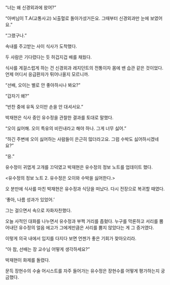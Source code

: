 “너는 왜 신경외과에 왔어?”

“아버님이 T.A(교통사고) 뇌출혈로 돌아가셨거든요. 그때부터 신경외과만 눈에 보였어요.”

“그랬구나.”

속내를 주고받는 사이 식사가 도착했다.

두 사람은 기다렸다는 듯 허겁지겁 배를 채웠다.

식사를 게걸스럽게 하는 건 신경외과 레지던트의 전통이자 몸에 밴 습관 같은 것이었다. 언제 어디서 응급환자가 튀어나올지 모르니까.

“선배, 오이는 별로 안 좋아하시나 봐요?”

“갑자기 왜?”

“반찬 중에 유독 오이만 손을 안 대셔서요.”

박재현은 식사 중인 유수정을 관찰한 결과를 토대로 말했다.

“오이 싫어해. 오이 특유의 비린내라고 해야 하나. 그게 너무 싫어.”

“하긴 주변에 오이 싫어하는 사람들이 은근히 많더라고요. 그럼 수박도 싫어하시겠네요?”

“응.”

유수정이 귀엽게 고개를 끄덕였고 박재현은 유수정의 정보 노트를 업데이트 했다.

<유수정의 정보 노트 2. 유수정은 오이와 수박을 싫어한다.>

오 분만에 식사를 마친 박재현은 유수정과 식당을 떠났다. 다시 전장으로 복귀할 때였다.

‘좋아, 나름 성과가 있었어.’

그는 걸으면서 속으로 자화자찬했다.

오늘 사적인 대화를 나누면서 유수정과 부쩍 거리를 좁혔다. 누구를 막론하고 서리를 뿜어내던 유수정의 얼음 에고가 그에게만큼은 서리를 뿜지 않았다는 게 그 증거였다.

이렇게 의국 내에서 입지를 다지다 보면 언젠가 좋은 기회가 찾아오리라.

“아 참, 선배는 장 교수님 어떻게 생각하세요?”

박재현이 화제를 돌렸다.

문득 장현수의 수술 어시스트를 자주 들어가는 유수정은 장현수를 어떻게 평가하는지 궁금했다.